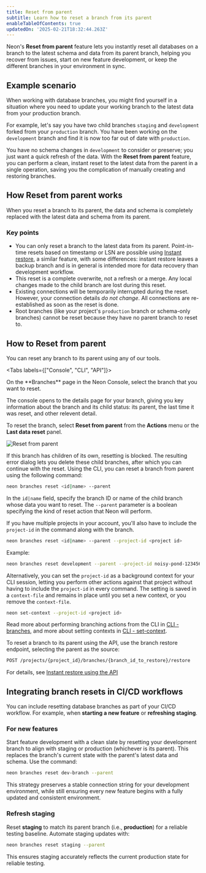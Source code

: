 ```yaml
---
title: Reset from parent
subtitle: Learn how to reset a branch from its parent
enableTableOfContents: true
updatedOn: '2025-02-21T18:32:44.263Z'
---
```


Neon's **Reset from parent** feature lets you instantly reset all databases on a branch to the latest schema and data from its parent branch, helping you recover from issues, start on new feature development, or keep the different branches in your environment in sync.

## Example scenario

When working with database branches, you might find yourself in a situation where you need to update your working branch to the latest data from your production branch.

For example, let's say you have two child branches `staging` and `development` forked from your `production` branch. You have been working on the `development` branch and find it is now too far out of date with `production`.

You have no schema changes in `development` to consider or preserve; you just want a quick refresh of the data. With the **Reset from parent** feature, you can perform a clean, instant reset to the latest data from the parent in a single operation, saving you the complication of manually creating and restoring branches.

## How Reset from parent works

When you reset a branch to its parent, the data and schema is completely replaced with the latest data and schema from its parent.

### Key points

- You can only reset a branch to the latest data from its parent. Point-in-time resets based on timestamp or LSN are possible using [Instant restore](/docs/introduction/branch-restore), a similar feature, with some differences: instant restore leaves a backup branch and is in general is intended more for data recovery than development workflow.
- This reset is a complete overwrite, not a refresh or a merge. Any local changes made to the child branch are lost during this reset.
- Existing connections will be temporarily interrupted during the reset. However, your connection details _do not change_. All connections are re-established as soon as the reset is done.
- Root branches (like your project's `production` branch or schema-only branches) cannot be reset because they have no parent branch to reset to.

## How to Reset from parent

You can reset any branch to its parent using any of our tools.

<Tabs labels={["Console", "CLI", "API"]}>

<TabItem>
On the **Branches** page in the Neon Console, select the branch that you want to reset.

The console opens to the details page for your branch, giving you key information about the branch and its child status: its parent, the last time it was reset, and other relevent detail.

To reset the branch, select **Reset from parent** from the **Actions** menu or the **Last data reset** panel.

![Reset from parent](/docs/manage/reset_from_parent.png)

<Admonition type="note">
If this branch has children of its own, resetting is blocked. The resulting error dialog lets you delete these child branches, after which you can continue with the reset.
</Admonition>

</TabItem>

<TabItem>
Using the CLI, you can reset a branch from parent using the following command:

```bash
neon branches reset <id|name> --parent
```

In the `id|name` field, specify the branch ID or name of the child branch whose data you want to reset. The `--parent` parameter is a boolean specifying the kind of reset action that Neon will perform.

If you have multiple projects in your account, you'll also have to include the `project-id` in the command along with the branch.

```bash
neon branches reset <id|name> --parent --project-id <project id>
```

Example:

```bash
neon branches reset development --parent --project-id noisy-pond-12345678
```

Alternatively, you can set the `project-id` as a background context for your CLI session, letting you perform other actions against that project without having to include the `project-id` in every command. The setting is saved in a `context-file` and remains in place until you set a new context, or you remove the `context-file`.

```bash
neon set-context --project-id <project id>
```

Read more about performing branching actions from the CLI in [CLI - branches](/docs/reference/cli-branches), and more about setting contexts in [CLI - set-context](/docs/reference/cli-set-context).

</TabItem>

<TabItem>
To reset a branch to its parent using the API, use the branch restore endpoint, selecting the parent as the source:

```bash
POST /projects/{project_id}/branches/{branch_id_to_restore}/restore
```

For details, see [Instant restore using the API](/docs/guides/branch-restore#how-to-use-branch-restore)

</TabItem>

</Tabs>

## Integrating branch resets in CI/CD workflows

You can include resetting database branches as part of your CI/CD workflow. For example, when **starting a new feature** or **refreshing staging**.

### For new features

Start feature development with a clean slate by resetting your development branch to align with staging or production (whichever is its parent). This replaces the branch's current state with the parent's latest data and schema. Use the command:

```bash
neon branches reset dev-branch --parent
```

This strategy preserves a stable connection string for your development environment, while still ensuring every new feature begins with a fully updated and consistent environment.

### Refresh staging

Reset **staging** to match its parent branch (i.e., **production**) for a reliable testing baseline. Automate staging updates with:

```bash
neon branches reset staging --parent
```

This ensures staging accurately reflects the current production state for reliable testing.
